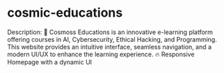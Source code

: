 # cosmic-educations
 Description: 🚀 Cosmoss Educations is an innovative e-learning platform offering courses in AI, Cybersecurity, Ethical Hacking, and Programming. This website provides an intuitive interface, seamless navigation, and a modern UI/UX to enhance the learning experience. 🔥 Responsive Homepage with a dynamic UI 
